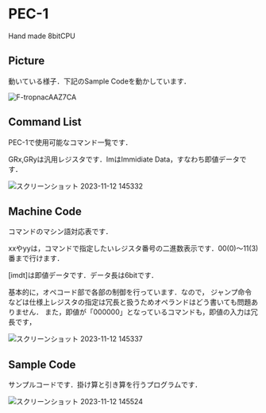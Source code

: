 # PEC-1
Hand made 8bitCPU

## Picture
動いている様子．下記のSample Codeを動かしています．

![F-tropnacAAZ7CA](https://github.com/Basyo-Engineer/PEC-1/assets/142486631/ae064df1-a218-46eb-bad8-a73986ee0c59)

## Command List
PEC-1で使用可能なコマンド一覧です．

GRx,GRyは汎用レジスタです．ImはImmidiate Data，すなわち即値データです．

![スクリーンショット 2023-11-12 145332](https://github.com/Basyo-Engineer/PEC-1/assets/142486631/2abc60c7-57a8-49b4-b377-28f193abf2b8)

## Machine Code
コマンドのマシン語対応表です．

xxやyyは，コマンドで指定したいレジスタ番号の二進数表示です．00(0)～11(3)番まで行けます．

[imdt]は即値データです．データ長は6bitです．

基本的に，オペコード部で各部の制御を行っています．なので，
ジャンプ命令などは仕様上レジスタの指定は冗長と扱うためオペランドはどう書いても問題ありません．
また，即値が「000000」となっているコマンドも，即値の入力は冗長です，

![スクリーンショット 2023-11-12 145337](https://github.com/Basyo-Engineer/PEC-1/assets/142486631/b3fcf25a-9e4e-44c4-87cf-dded7901f843)

## Sample Code
サンプルコードです．掛け算と引き算を行うプログラムです．

![スクリーンショット 2023-11-12 145524](https://github.com/Basyo-Engineer/PEC-1/assets/142486631/334ea3b5-9ea0-43ea-bcb0-abe394734c2e)


